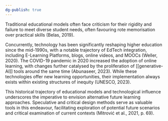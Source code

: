 ```yaml
---
dg-publish: true
---
```

Traditional educational models often face criticism for their rigidity and failure to meet diverse student needs, often favouring rote memorisation over practical skills (Belas, 2019). 

Concurrently, technology has been significantly reshaping higher education since the mid-1990s, with a notable trajectory of EdTech integration, including E-Learning Platforms, blogs, online videos, and MOOCs (Weller, 2020). The COVID-19 pandemic in 2020 increased the adoption of online learning, with changes further catalysed by the proliferation of [[generative-AI]] tools around the same time (Abunaseer, 2023). While these technologies offer new learning opportunities, their implementation always exists within existing structures of inequity (UNESCO, 2023). 

This historical trajectory of educational models and technological influence underscores the imperative to envision alternative future learning approaches. Speculative and critical design methods serve as valuable tools in this endeavour, facilitating exploration of potential future scenarios and critical examination of current contexts (Mitrović et al., 2021, p. 69). 

